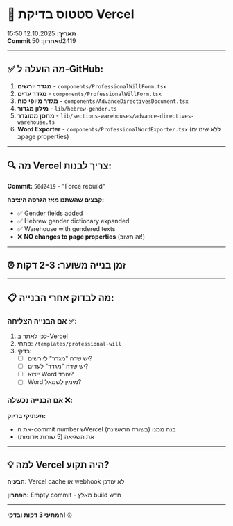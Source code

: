# 🧪 סטטוס בדיקת Vercel

**תאריך:** 12.10.2025 15:50  
**Commit אחרון:** 50d2419

---

## ✅ מה הועלה ל-GitHub:

1. **מגדר יורשים** - `components/ProfessionalWillForm.tsx`
2. **מגדר עדים** - `components/ProfessionalWillForm.tsx`
3. **מגדר מיופי כוח** - `components/AdvanceDirectivesDocument.tsx`
4. **מילון מגדור** - `lib/hebrew-gender.ts`
5. **מחסן ממוגדר** - `lib/sections-warehouses/advance-directives-warehouse.ts`
6. **Word Exporter** - `components/ProfessionalWordExporter.tsx` (ללא שינויים בpage properties)

---

## 🔍 מה Vercel צריך לבנות:

**Commit:** `50d2419` - "Force rebuild"

**קבצים שהשתנו מאז הגרסה היציבה:**
- ✅ Gender fields added
- ✅ Hebrew gender dictionary expanded
- ✅ Warehouse with gendered texts
- ❌ **NO changes to page properties** (זה חשוב!)

---

## ⏰ זמן בנייה משוער: 2-3 דקות

---

## 📋 מה לבדוק אחרי הבנייה:

### אם הבנייה **הצליחה** ✅:

1. לכי לאתר ב-Vercel
2. פתחי: `/templates/professional-will`
3. בדקי:
   - [ ] יש שדה "מגדר" ליורשים?
   - [ ] יש שדה "מגדר" לעדים?
   - [ ] ייצוא Word עובד?
   - [ ] Word מימין לשמאל?

### אם הבנייה **נכשלה** ❌:

**תעתיקי בדיוק:**
- את ה-commit number שVercel בנה ממנו (בשורה הראשונה)
- את השגיאה (5 שורות אדומות)

---

## 💡 למה Vercel היה תקוע?

**הבעיה:** Vercel cache או webhook לא עודכן

**הפתרון:** Empty commit - מאלץ build חדש

---

**המתיני 3 דקות ובדקי!** ⏰


